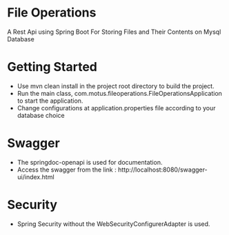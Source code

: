 # File Operations
A Rest Api using Spring Boot For Storing Files and Their Contents on Mysql Database


# Getting Started
* Use mvn clean install in the project root directory to build the project.
* Run the main class, com.motus.fileoperations.FileOperationsApplication to start the application.
* Change configurations at application.properties file according to your database choice

# Swagger 
* The springdoc-openapi is used for documentation.
* Access the swagger from the link : http://localhost:8080/swagger-ui/index.html

# Security
* Spring Security without the WebSecurityConfigurerAdapter is used.

